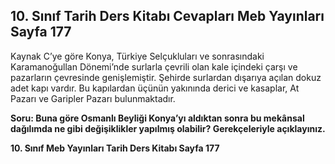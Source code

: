 ## 10. Sınıf Tarih Ders Kitabı Cevapları Meb Yayınları Sayfa 177

Kaynak C’ye göre Konya, Türkiye Selçukluları ve sonrasındaki Karamanoğullan Dönemi’nde surlarla çevrili olan kale içindeki çarşı ve pazarların çevresinde genişlemiştir. Şehirde surlardan dışarıya açılan dokuz adet kapı vardır. Bu kapılardan üçünün yakınında derici ve kasaplar, At Pazarı ve Garipler Pazarı bulunmaktadır.

**Soru: Buna göre Osmanlı Beyliği Konya’yı aldıktan sonra bu mekânsal dağılımda ne gibi değişiklikler yapılmış olabilir? Gerekçeleriyle açıklayınız.**

**10. Sınıf Meb Yayınları Tarih Ders Kitabı Sayfa 177**